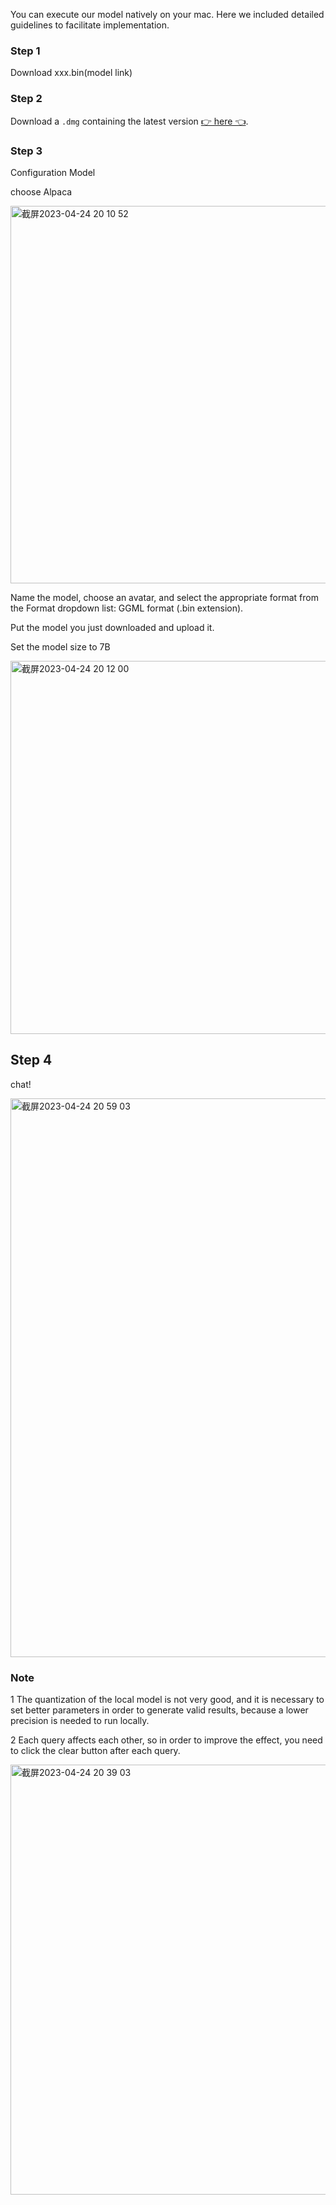 You can execute our model natively on your mac. Here we included detailed guidelines to facilitate implementation.

### Step 1

Download xxx.bin(model link) 

### Step 2

Download a `.dmg` containing the latest version [👉 here 👈](https://llamachat.app/api/download).

### Step 3

Configuration Model

choose Alpaca

<img width="604" alt="截屏2023-04-24 20 10 52" src="https://user-images.githubusercontent.com/80691681/234009956-504948fb-2e69-43ad-b47f-ef7976282cd6.png">


Name the model, choose an avatar, and select the appropriate format from the Format dropdown list: GGML format (.bin extension). 

Put the model you just downloaded and upload it.

Set the model size to 7B

<img width="597" alt="截屏2023-04-24 20 12 00" src="https://user-images.githubusercontent.com/80691681/234010143-5c0bf916-0383-44f8-b489-60c5aa2c52f1.png">


## Step 4

chat!

<img width="894" alt="截屏2023-04-24 20 59 03" src="https://user-images.githubusercontent.com/80691681/234010299-379d3a05-f322-4bbe-b1b8-273d55830044.png">


### Note

1 The quantization of the local model is not very good, and it is necessary to set better parameters in order to generate valid results, because a lower precision is needed to run locally.

2 Each query affects each other, so in order to improve the effect, you need to click the clear button after each query.

<img width="688" alt="截屏2023-04-24 20 39 03" src="https://user-images.githubusercontent.com/80691681/234010373-586b92af-768e-4224-a81e-b291de8c8d2b.png">

